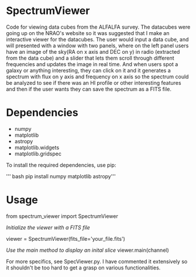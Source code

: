 # SpectrumViewer
Code for viewing data cubes from the ALFALFA survey. The datacubes were going up on the NRAO's website so it was suggested that I make an interactive viewer for the datacubes. The user would input a data cube, and will presented with a window with two panels, where on the left panel users have an image of the sky(RA on x axis and DEC on y) in radio (extracted from the data cube) and a slider that lets them scroll through different frequencies and updates the image in real time. And when users spot a galaxy or anything interesting, they can click on it and it generates a spectrum with flux on y axis and frequency on x axis so the spectrum could be analyzed to see if there was an HI profile or other interesting features and then if the user wants they can save the spectrum as a FITS file.

# Dependencies
- numpy
- matplotlib
- astropy
- matplotlib.widgets
- matplotlib.gridspec

To install the required dependencies, use pip:

''' bash
pip install numpy matplotlib astropy'''

# Usage
from spectrum_viewer import SpectrumViewer

*Initialize the viewer with a FITS file*

viewer = SpectrumViewer(fits_file='your_file.fits')

*Use the main method to display an inital slice*
viewer.main(channel)

For more specifics, see SpecViewer.py. I have commented it extensively so it shouldn't be too hard to get a grasp on various functionalities.

